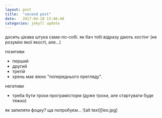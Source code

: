 ```yaml
---
layout: post
title:  "second post"
date:   2017-04-18 13:46:40
categories: jekyll update
---
```

досить цікава штука сама-по-собі.
як бач тобі відразу дають хостінг (не розумію якої якості, але...)

позитиви
* перший
* другий
* третій
* хрень має вікно "попереднього прегляду".

негативи
* треба бути трохи програмісторм (дуже трохи, але стартувати буде тяжко)

як запиляти фоцку? ща попробуєм...
![alt text][leo.jpg]
